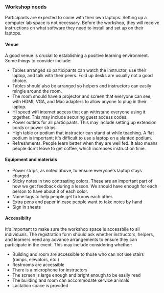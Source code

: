 ### Workshop needs

Participants are expected to come with their own laptops.  Setting up a computer lab space is not necessary. Before the workshop, they will receive instructions on what software they need to install and set up on their laptops.

#### Venue

A good venue is crucial to establishing a positive learning environment.  Some things to consider include:

* Tables arranged so participants can watch the instructor, use their laptop, and talk with their peers.  Fold up desks are usually not a good choice.
* Tables should also be arranged so helpers and instructors can easily mingle around the room.
* The room should have a projector and screen that everyone can see, with HDMI, VGA, and Mac adapters to allow anyone to plug in their laptop.
* Hi speed  wifi internet access that can withstand everyone using it together. This may include securing guest access codes.
* Power outlets for all participants. This may include setting up extension cords or power strips.
* High table or podium that instructor can stand at while teaching.  A flat podium is important; it's difficult to use a laptop on a slanted podium.
* Refreshments. People learn better when they are well fed.  It also means people don't leave to get coffee, which increases instruction time.

#### Equipment and materials

* Power strips, as noted above, to ensure everyone's laptop stays charged
* Sticky notes in two contrasting colors. These are an important part of how we get feedback during a lesson.  We should have enough for each person to have about 8 of each color.
* Name tags to help people get to know each other.
* Extra pens and paper in case people want to take notes by hand
* Sign in sheets

#### Accessibilty

It's important to make sure the workshop space is accessbile to all individuals. The registration form should ask whether instructors, helpers, and learners need any advance arrangements to ensure they can participate in the event. This may include considering whether:

* Building and room are accessible to those who can not use stairs (ramps, elevators, etc.)
* Restrooms are accessible
* There is a microphone for instructors
* The screen is large enough and bright enough to be easily read
* The building and room can accommodate service animals
* Lactation space is provided
